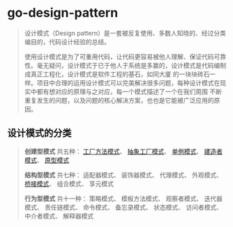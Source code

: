 # go-design-pattern

> 设计模式（Design pattern）是一套被反复使用、多数人知晓的、经过分类编目的，代码设计经验的总结。
> 
> 使用设计模式是为了可重用代码，让代码更容易被他人理解、保证代码可靠性。毫无疑问，设计模式于已于他人于系统是多赢的，设计模式是代码编制成真正工程化，设计模式是软件工程的基石，如同大厦
> 的一块块砖石一样。项目中合理的运用设计模式可以完美解决很多问题，每种设计模式在现实中都有想对应的原理与之对应，每一个模式描述了一个在我们周围
> 不断重复发生的问题，以及问题的核心解决方案，也也是它能被广泛应用的原因。
> 
## 设计模式的分类
> **创建型模式** 共五种：
> [工厂方法模式](/creational/simplefactory/simplefactory.go)、
> [抽象工厂模式](/creational/abstractfactory/abstractfactory.go)、
> [单例模式](/creational/singleton/singleton.go)、
> [建造者模式](/creational/builder/builer.go)、
> [原型模式](/creational/prototype/prototype.go)
> 
> **结构型模式** 共七种：
> 适配器模式、
> 装饰器模式、
> 代理模式、
> 外观模式、
> [桥接模式](/structural/bridge)、
> 组合模式、
> 享元模式
> 
> **行为型模式** 共十一种：
> 策略模式、
> 模板方法模式、
> 观察者模式、
> 迭代器模式、
> 责任链模式、
> 命令模式、
> 备忘录模式、
> 状态模式、
> 访问者模式、
> 中介者模式、
> 解释器模式
